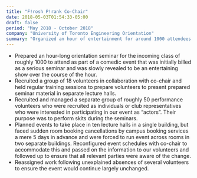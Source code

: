 ```yaml
---
title: "F!rosh P!rank Co-Chair"
date: 2018-05-03T01:54:33-05:00
draft: false
period: "May 2018 - October 2018"
company: "University of Toronto Engineering Orientation"
summary: "Organized an hour of entertainment for around 1000 attendees across 10 rooms with unique schedules for each one"
---
```


- Prepared an hour-long orientation seminar for the incoming class of roughly 1000 to attend as part of a comedic event that was initially billed as a serious seminar and was slowly revealed to be an entertaining show over the course of the hour.
- Recruited a group of 18 volunteers in collaboration with co-chair and held regular training sessions to prepare volunteers to present prepared seminar material in separate lecture halls.
- Recruited and managed a separate group of roughly 50 performance volunteers who were recruited as individuals or club representatives who were interested in participating in our event as “actors”. Their purpose was to perform skits during the seminars.
- Planned events to take place in ten lecture halls in a single building, but faced sudden room booking cancellations by campus booking services a mere 5 days in advance and were forced to run event across rooms in two separate buildings. Reconfigured event schedules with co-chair to accommodate this and passed on the information to our volunteers and followed up to ensure that all relevant parties were aware of the change.
- Reassigned work following unexplained absences of several volunteers to ensure the event would continue largely unchanged.

